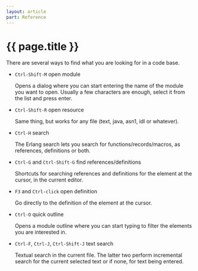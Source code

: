 ```yaml
---
layout: article
part: Reference
---
```


# {{ page.title }}

There are several ways to find what you are looking for in a code base.

* `Ctrl-Shift-M` open module

  Opens a dialog where you can start entering the name of the module you want to open. Usually a few characters are enough, select it from the list and press enter.

* `Ctrl-Shift-R` open resource

  Same thing, but works for any file (text, java, asn1, idl or whatever).

* `Ctrl-H` search

  The Erlang search lets you search for functions/records/macros, as references, definitions or both.

* `Ctrl-G` and `Ctrl-Shift-G` find references/definitions

  Shortcuts for searching references and definitions for the element at the cursor, in the current editor.

* `F3` and `Ctrl-click` open definition

  Go directly to the definition of the element at the cursor.

* `Ctrl-O` quick outline

  Opens a module outline where you can start typing to filter the elements you are interested in.

* `Ctrl-F`, `Ctrl-J`, `Ctrl-Shift-J` text search

  Textual search in the current file. The latter two perform incremental search for the current selected text or if none, for text being entered.

